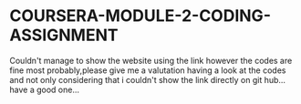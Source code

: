 # COURSERA-MODULE-2-CODING-ASSIGNMENT
Couldn't manage to show the website using the link however the codes are fine most probably,please give me a valutation having a look at the codes and not only considering that i couldn't show the link directly on git hub...
have a good one...
